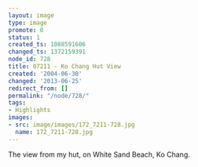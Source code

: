 ```yaml
---
layout: image
type: image
promote: 0
status: 1
created_ts: 1088591606
changed_ts: 1372159391
node_id: 728
title: 07211 - Ko Chang Hut View
created: '2004-06-30'
changed: '2013-06-25'
redirect_from: []
permalink: "/node/728/"
tags:
- Highlights
images:
- src: image/images/172_7211-728.jpg
  name: 172_7211-728.jpg
---
```

The view from my hut, on White Sand Beach, Ko Chang.
